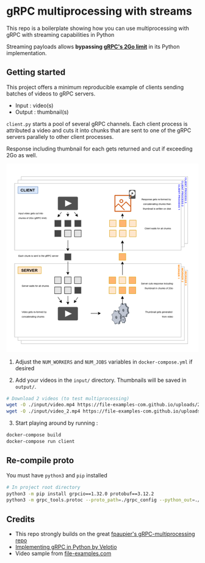 # gRPC multiprocessing with streams

This repo is a boilerplate showing how you can use multiprocessing with gRPC with streaming capabilities in Python

Streaming payloads allows **bypassing [gRPC's 2Go limit](https://stackoverflow.com/questions/34128872/google-protobuf-maximum-size)** in its Python implementation.

## Getting started

This project offers a minimum reproducible example of clients sending batches of videos to gRPC servers.

- Input : video(s)
- Output : thumbnail(s)

`client.py` starts a pool of several gRPC channels. Each client process is attributed a video and cuts it into chunks that are sent to one of the gRPC servers parallely to other client processes.

Response including thumbnail for each gets returned and cut if exceeding 2Go as well.

![Flow schema](./flow.png)

1. Adjust the `NUM_WORKERS` and `NUM_JOBS` variables in `docker-compose.yml` if desired

2. Add your videos in the `input/` directory. Thumbnails will be saved in `output/`.

  ```bash
  # Download 2 videos (to test multiprocessing)
  wget -O ./input/video.mp4 https://file-examples-com.github.io/uploads/2017/04/file_example_MP4_640_3MG.mp4
  wget -O ./input/video_2.mp4 https://file-examples-com.github.io/uploads/2017/04/file_example_MP4_640_3MG.mp4
  ```

3. Start playing around by running :

  ```bash
  docker-compose build
  docker-compose run client
  ```

## Re-compile proto

You must have `python3` and `pip` installed

```bash
# In project root directory
python3 -m pip install grpcio==1.32.0 protobuf==3.12.2
python3 -m grpc_tools.protoc --proto_path=./grpc_config --python_out=./grpc_config --grpc_python_out=./grpc_config ./grpc_config/video_thumbnail.proto
```

## Credits

- This repo strongly builds on the great [fpaupier's gRPC-multiprocessing repo](https://github.com/fpaupier/gRPC-multiprocessing)
- [Implementing gRPC in Python by Velotio](https://www.velotio.com/engineering-blog/grpc-implementation-using-python)
- Video sample from [file-examples.com](https://file-examples.com/index.php/sample-video-files/)
